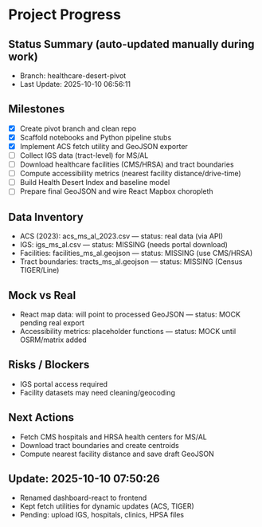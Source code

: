 # Project Progress

## Status Summary (auto-updated manually during work)

- Branch: healthcare-desert-pivot
- Last Update: 2025-10-10 06:56:11

## Milestones
- [x] Create pivot branch and clean repo
- [x] Scaffold notebooks and Python pipeline stubs
- [x] Implement ACS fetch utility and GeoJSON exporter
- [ ] Collect IGS data (tract-level) for MS/AL
- [ ] Download healthcare facilities (CMS/HRSA) and tract boundaries
- [ ] Compute accessibility metrics (nearest facility distance/drive-time)
- [ ] Build Health Desert Index and baseline model
- [ ] Prepare final GeoJSON and wire React Mapbox choropleth

## Data Inventory
- ACS (2023): acs_ms_al_2023.csv — status: real data (via API)
- IGS: igs_ms_al.csv — status: MISSING (needs portal download)
- Facilities: facilities_ms_al.geojson — status: MISSING (use CMS/HRSA)
- Tract boundaries: tracts_ms_al.geojson — status: MISSING (Census TIGER/Line)

## Mock vs Real
- React map data: will point to processed GeoJSON — status: MOCK pending real export
- Accessibility metrics: placeholder functions — status: MOCK until OSRM/matrix added

## Risks / Blockers
- IGS portal access required
- Facility datasets may need cleaning/geocoding

## Next Actions
- Fetch CMS hospitals and HRSA health centers for MS/AL
- Download tract boundaries and create centroids
- Compute nearest facility distance and save draft GeoJSON


## Update: 2025-10-10 07:50:26
- Renamed dashboard-react to frontend
- Kept fetch utilities for dynamic updates (ACS, TIGER)
- Pending: upload IGS, hospitals, clinics, HPSA files
